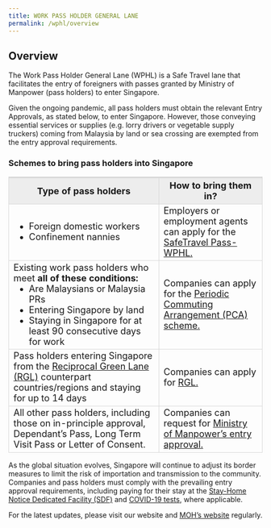 ```yaml
---
title: WORK PASS HOLDER GENERAL LANE
permalink: /wphl/overview
---
```


## Overview 

The Work Pass Holder General Lane (WPHL) is a Safe Travel lane that facilitates the entry of foreigners with passes granted by Ministry of Manpower (pass holders) to enter Singapore. 

Given the ongoing pandemic, all pass holders must obtain the relevant Entry Approvals, as stated below, to enter Singapore.
However, those conveying essential services or supplies (e.g. lorry drivers or vegetable supply truckers) coming from Malaysia by land or sea crossing are exempted from the entry approval requirements.

### Schemes to bring pass holders into Singapore 

<table>
  <thead>
    <tr>
    <th style="margin-top:0px; margin-bottom:0px; font-size:18px; border-top:3px solid #D8D8D8; border-left:1px solid #D8D8D8; border-right:1px solid #D8D8D8; background-color:#EDEDED">Type of pass holders</th>
    <th style="margin-top:0px; margin-bottom:0px; font-size:18px; border-top:3px solid #D8D8D8; border-left:1px solid #D8D8D8; border-right:1px solid #D8D8D8; background-color:#EDEDED">How to bring them in?</th>
    </tr>
    </thead>
    <tbody>
<tr>
<td style="font-size:18px; border-bottom:1px solid #D8D8D8; border-right:1px solid #D8D8D8;  border-left:1px solid #D8D8D8; border-top:1px solid #D8D8D8;">
  <ol style="margin-top:0px; margin-bottom:0px; font-size:18px; list-style-type:disc;">
    <li style="margin-top:0px; margin-bottom:0px; font-size:18px;">Foreign domestic workers</li>
  <li style="margin-top:0px; margin-bottom:0px; font-size:18px;">Confinement nannies</li>
  </ol>  
  </td>
<td style="font-size:18px; border-bottom:1px solid #D8D8D8; border-right:1px solid #D8D8D8;  border-left:1px solid #D8D8D8; border-top:1px solid #D8D8D8;">Employers or employment agents can apply for the <a href="">SafeTravel Pass-WPHL.</a></td>
</tr>
<tr>
<td style="font-size:18px; border-bottom:1px solid #D8D8D8; border-right:1px solid #D8D8D8;  border-left:1px solid #D8D8D8; border-top:1px solid #D8D8D8;">Existing work pass holders who meet <b>all of these conditions:</b>
   <ol style="margin-top:0px; margin-bottom:0px; font-size:18px; list-style-type:disc;">
    <li style="margin-top:0px; margin-bottom:0px; font-size:18px;">Are Malaysians or Malaysia PRs</li>
  <li style="margin-top:0px; margin-bottom:0px; font-size:18px;">Entering Singapore by land</li>
       <li style="margin-top:0px; margin-bottom:0px; font-size:18px;">Staying in Singapore for at least 90 consecutive days for work </li>
  </ol>    
  </td>
<td style="font-size:18px; border-bottom:1px solid #D8D8D8; border-right:1px solid #D8D8D8;  border-left:1px solid #D8D8D8; border-top:1px solid #D8D8D8;">Companies can apply for the <a href="/pca/overview">Periodic Commuting Arrangement (PCA) scheme.</a></td>
</tr>
<tr>
<td style="font-size:18px; border-bottom:1px solid #D8D8D8; border-right:1px solid #D8D8D8;  border-left:1px solid #D8D8D8; border-top:1px solid #D8D8D8;">Pass holders entering Singapore from the <a href="/rgl/overview">Reciprocal Green Lane (RGL)</a> counterpart countries/regions and staying for up to 14 days </td>
<td style="font-size:18px; border-bottom:1px solid #D8D8D8; border-right:1px solid #D8D8D8;  border-left:1px solid #D8D8D8; border-top:1px solid #D8D8D8;">Companies can apply for <a href="/rgl/overview">RGL.</a></td>
</tr>
<tr>
<td style="font-size:18px; border-bottom:1px solid #D8D8D8; border-right:1px solid #D8D8D8;  border-left:1px solid #D8D8D8; border-top:1px solid #D8D8D8;">All other pass holders, including those on in-principle approval, Dependant’s Pass, Long Term Visit Pass or Letter of Consent.</td>
<td style="font-size:18px; border-bottom:1px solid #D8D8D8; border-right:1px solid #D8D8D8;  border-left:1px solid #D8D8D8; border-top:1px solid #D8D8D8;">Companies can request for <a href="http://www.mom.gov.sg/covid-19/how-to-bring-pass-holders-into-singapore">Ministry of Manpower’s entry approval.</a></td>
</tr>
</tbody>
</table>

As the global situation evolves, Singapore will continue to adjust its border measures to limit the risk of importation and transmission to the community. Companies and pass holders must comply with the prevailing entry approval requirements, including paying for their stay at the [Stay-Home Notice Dedicated Facility (SDF)](/health/shn/sdf) and [COVID-19 tests](/health/covid19-tests), where applicable.

For the latest updates, please visit our website and [MOH’s website](https://www.moh.gov.sg/) regularly.
